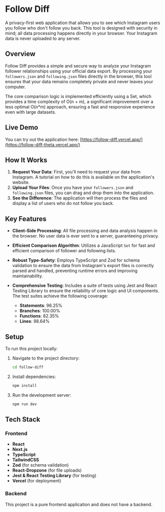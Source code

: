 # Follow Diff

A privacy-first web application that allows you to see which Instagram users you follow who don't follow you back. This tool is designed with security in mind; all data processing happens directly in your browser. Your Instagram data is never uploaded to any server.

## Overview

Follow Diff provides a simple and secure way to analyze your Instagram follower relationships using your official data export. By processing your `followers.json` and `following.json` files directly in the browser, this tool ensures that your data remains completely private and never leaves your computer.

The core comparison logic is implemented efficiently using a Set, which provides a time complexity of O(n + m), a significant improvement over a less optimal O(n\*m) approach, ensuring a fast and responsive experience even with large datasets.

## Live Demo

You can try out the application here: [https://follow-diff.vercel.app/](https://follow-diff-theta.vercel.app/)

## How It Works

1.  **Request Your Data**: First, you'll need to request your data from Instagram. A tutorial on how to do this is available on the application's website.
2.  **Upload Your Files**: Once you have your `followers.json` and `following.json` files, you can drag and drop them into the application.
3.  **See the Difference**: The application will then process the files and display a list of users who do not follow you back.

## Key Features

* **Client-Side Processing**: All file processing and data analysis happen in the browser. No user data is ever sent to a server, guaranteeing privacy.

* **Efficient Comparison Algorithm**: Utilizes a JavaScript `Set` for fast and efficient comparison of follower and following lists.

* **Robust Type-Safety**: Employs TypeScript and Zod for schema validation to ensure the data from Instagram's export files is correctly parsed and handled, preventing runtime errors and improving maintainability.

* **Comprehensive Testing**: Includes a suite of tests using Jest and React Testing Library to ensure the reliability of core logic and UI components. The test suites achieve the following coverage:
    * **Statements**: 96.25%
    * **Branches**: 100.00%
    * **Functions**: 82.35%
    * **Lines**: 98.64%


## Setup

To run this project locally:

1.  Navigate to the project directory:
    ```bash
    cd follow-diff
    ```
2.  Install dependencies:
    ```bash
    npm install
    ```
3.  Run the development server:
    ```bash
    npm run dev
    ```

## Tech Stack

### Frontend

  * **React**
  * **Next.js**
  * **TypeScript**
  * **TailwindCSS**
  * **Zod** (for schema validation)
  * **React-Dropzone** (for file uploads)
  * **Jest & React Testing Library** (for testing)
  * **Vercel** (for deployment)

### Backend

This project is a pure frontend application and does not have a backend.
